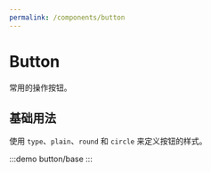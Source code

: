 ```yaml
---
permalink: /components/button
---
```


# Button

常用的操作按钮。

## 基础用法

使用 `type`、`plain`、`round` 和 `circle` 来定义按钮的样式。

:::demo
button/base
:::
